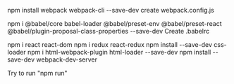 npm install webpack webpack-cli --save-dev
create webpack.config.js

npm i @babel/core babel-loader @babel/preset-env @babel/preset-react @babel/plugin-proposal-class-properties --save-dev
Create .babelrc

npm i react react-dom
npm i redux react-redux
npm install --save-dev css-loader
npm i html-webpack-plugin html-loader --save-dev
npm install --save-dev webpack-dev-server

Try to run "npm run"